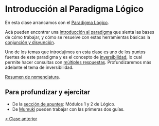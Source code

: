 # Introducción al Paradigma Lógico

En esta clase arrancamos con el [Paradigma Lógico](http://wiki.uqbar.org/wiki/articles/paradigma-logico.html).

Acá pueden encontrar una [introducción al paradigma](http://wiki.uqbar.org/wiki/articles/paradigma-logico---introduccion.html) que sienta las bases de cómo trabajar, y cómo se resuelve con estas herramientas básicas la [conjunción y disyunción](http://wiki.uqbar.org/wiki/articles/paradigma-logico---conjuncion-y-disyuncion.html).

Uno de los temas que introdujimos en esta clase es uno de los puntos fuertes de este paradigma y es el concepto de [inversibilidad](https://github.com/uqbar-project/wiki/blob/master/wiki/articles/paradigma-logico---inversibilidad.md), lo cual permite hacer consultas con [múltiples respuestas](http://wiki.uqbar.org/wiki/articles/paradigma-logico---multiples-respuestas.html). Profundizaremos más adelante el tema de inversibilidad.

[Resumen de nomenclatura](http://wiki.uqbar.org/wiki/articles/paradigma-logico---un-poco-de-nomenclatura.html).

## Para profundizar y ejercitar

- De la [sección de apuntes](http://www.pdep.com.ar/material/apuntes): Módulos 1 y 2 de Lógico.
- De [Mumuki](https://mumuki.io/chapters/8-programacion-logica) pueden trabajar con las primeras dos guías.

[< Clase anterior](https://github.com/pdep-mit/bitacora-de-clase/blob/master/clase-10.md)

